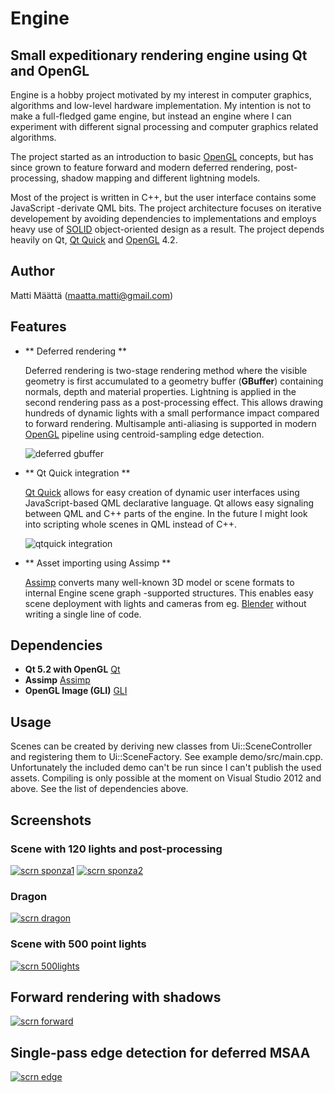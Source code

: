 Engine
======

## Small expeditionary rendering engine using Qt and OpenGL

Engine is a hobby project motivated by my interest in computer graphics, algorithms
and low-level hardware implementation. My intention is not to make a full-fledged game
engine, but instead an engine where I can experiment with different signal processing and
computer graphics related algorithms. 

The project started as an introduction to basic [OpenGL] concepts, but has since grown to feature
forward and modern deferred rendering, post-processing, shadow mapping and different lightning models.

Most of the project is written in C\+\+, but the user interface contains some JavaScript -derivate QML bits.
The project architecture focuses on iterative developement by avoiding dependencies to implementations and
employs heavy use of [SOLID] object-oriented design as a result. The project depends heavily on Qt,
[Qt Quick] and [OpenGL] 4.2.

Author
------
Matti Määttä ([maatta.matti@gmail.com])

Features
--------

* ** Deferred rendering **

    Deferred rendering is two-stage rendering method where the visible geometry is first accumulated to a
    geometry buffer (**GBuffer**) containing normals, depth and material properties. Lightning is applied in the
    second rendering pass as a post-processing effect. This allows drawing hundreds of dynamic lights with a small
    performance impact compared to forward rendering. Multisample anti-aliasing is supported in modern [OpenGL]
    pipeline using centroid-sampling edge detection.

    ![deferred gbuffer](https://bitbucket.org/maattam/engine/raw/ac963b07500b0b510c733c2b0dab75d3bd2b9288/images/gbuffer.jpg)

* ** Qt Quick integration **

    [Qt Quick] allows for easy creation of dynamic user interfaces using JavaScript-based QML declarative language.
    Qt allows easy signaling between QML and C\+\+ parts of the engine. In the future I might look into scripting whole
    scenes in QML instead of C\+\+.

    ![qtquick integration](https://bitbucket.org/maattam/engine/raw/ac963b07500b0b510c733c2b0dab75d3bd2b9288/images/qtquick.jpg)

* ** Asset importing using Assimp **

    [Assimp] converts many well-known 3D model or scene formats to internal Engine scene graph -supported structures.
	This enables easy scene deployment with lights and cameras from eg. [Blender] without writing a single line of code.

Dependencies
------------
- **Qt 5.2 with OpenGL** [Qt]
- **Assimp** [Assimp]
- **OpenGL Image (GLI)** [GLI]

Usage
-----
Scenes can be created by deriving new classes from Ui::SceneController and registering them to
Ui::SceneFactory. See example demo/src/main.cpp. Unfortunately the included demo can't be run since I can't
publish the used assets.
Compiling is only possible at the moment on Visual Studio 2012 and above. See the list of dependencies above.

Screenshots
-----------

### Scene with 120 lights and post-processing

[![scrn sponza1](https://bitbucket.org/maattam/engine/raw/ac963b07500b0b510c733c2b0dab75d3bd2b9288/images/sponza1.jpg)](https://bitbucket.org/maattam/engine/raw/ac963b07500b0b510c733c2b0dab75d3bd2b9288/images/sponza1.jpg)
[![scrn sponza2](https://bitbucket.org/maattam/engine/raw/ac963b07500b0b510c733c2b0dab75d3bd2b9288/images/sponza2.jpg)](https://bitbucket.org/maattam/engine/raw/ac963b07500b0b510c733c2b0dab75d3bd2b9288/images/sponza2.jpg)

### Dragon

[![scrn dragon](https://bitbucket.org/maattam/engine/raw/ac963b07500b0b510c733c2b0dab75d3bd2b9288/images/dragon.jpg)](https://bitbucket.org/maattam/engine/raw/ac963b07500b0b510c733c2b0dab75d3bd2b9288/images/dragon.jpg)

### Scene with 500 point lights

[![scrn 500lights](https://bitbucket.org/maattam/engine/raw/ac963b07500b0b510c733c2b0dab75d3bd2b9288/images/500lights.jpg)](https://bitbucket.org/maattam/engine/raw/ac963b07500b0b510c733c2b0dab75d3bd2b9288/images/500lights.jpg)

## Forward rendering with shadows

[![scrn forward](https://bitbucket.org/maattam/engine/raw/ac963b07500b0b510c733c2b0dab75d3bd2b9288/images/forward.jpg)](https://bitbucket.org/maattam/engine/raw/ac963b07500b0b510c733c2b0dab75d3bd2b9288/images/forward.jpg)

## Single-pass edge detection for deferred MSAA

[![scrn edge](https://bitbucket.org/maattam/engine/raw/ac963b07500b0b510c733c2b0dab75d3bd2b9288/images/edgedetect.jpg)](https://bitbucket.org/maattam/engine/raw/ac963b07500b0b510c733c2b0dab75d3bd2b9288/images/edgedetect.jpg)

[OpenGL]: http://www.opengl.org/
[Qt]: http://qt-project.org/
[Qt Quick]: http://qt-project.org/doc/qt-5.0/qtquick/qtquick-index.html
[Assimp]: http://assimp.sourceforge.net/
[Blender]: http://www.blender.org/
[SOLID]: http://en.wikipedia.org/wiki/SOLID_(object-oriented_design)
[GLI]: http://www.g-truc.net/project-0024.html
[maatta.matti@gmail.com]: mailto:maatta.matti@gmail.com